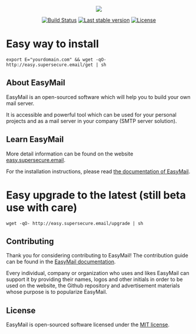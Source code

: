 <p align="center"><a href="http://easy.supersecure.email/" target="_blank"><img src="https://raw.githubusercontent.com/runeasymail/easymail/master/resources/easymail-logo.png"></a></p>

<p align="center">
<a href="https://travis-ci.org/runeasymail/easymail"><img src="https://travis-ci.org/laravel/framework.svg" alt="Build Status"></a>
<a href="https://github.com/runeasymail/easymail/releases/tag/v1.0.23"><img src="https://img.shields.io/badge/stable-v1.0.23-blue.svg" alt="Last stable version"></a>
<a href="https://github.com/runeasymail/easymail/blob/master/LICENSE"><img src="https://img.shields.io/badge/license-MIT-blue.svg" alt="License"></a>
</p>

# Easy way to install
```
export E="yourdomain.com" && wget -qO- http://easy.supersecure.email/get | sh
```

## About EasyMail
EasyMail is an open-sourced software which will help you to build your own mail server.

It is accessible and powerful tool which can be used for your personal projects and as a mail server in your company (SMTP server solution).

## Learn EasyMail
More detail information can be found on the website [easy.supersecure.email](http://easy.supersecure.email/).

For the installation instructions, please read [the documentation of EasyMail](http://easy.supersecure.email/master/installation).

# Easy upgrade to the latest (still beta use with care)
```
wget -qO- http://easy.supersecure.email/upgrade | sh
```

## Contributing
Thank you for considering contributing to EasyMail! The contribution guide can be found in the [EasyMail documentation](http://easy.supersecure.email/master/contribution-guide).

Every individual, company or organization who uses and likes EasyMail can support it by providing their names, logos and other initials in order to be used on the website, the Github repository and advertisement materials whose purpose is to popularize EasyMail.

## License
EasyMail is open-sourced software licensed under the [MIT license](https://github.com/runeasymail/easymail/blob/master/LICENSE).
